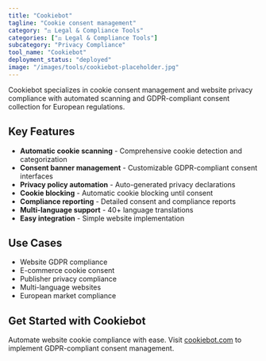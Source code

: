 ```yaml
---
title: "Cookiebot"
tagline: "Cookie consent management"
category: "⚖️ Legal & Compliance Tools"
categories: ["⚖️ Legal & Compliance Tools"]
subcategory: "Privacy Compliance"
tool_name: "Cookiebot"
deployment_status: "deployed"
image: "/images/tools/cookiebot-placeholder.jpg"
---
```

Cookiebot specializes in cookie consent management and website privacy compliance with automated scanning and GDPR-compliant consent collection for European regulations.

## Key Features

- **Automatic cookie scanning** - Comprehensive cookie detection and categorization
- **Consent banner management** - Customizable GDPR-compliant consent interfaces
- **Privacy policy automation** - Auto-generated privacy declarations
- **Cookie blocking** - Automatic cookie blocking until consent
- **Compliance reporting** - Detailed consent and compliance reports
- **Multi-language support** - 40+ language translations
- **Easy integration** - Simple website implementation

## Use Cases

- Website GDPR compliance
- E-commerce cookie consent
- Publisher privacy compliance
- Multi-language websites
- European market compliance

## Get Started with Cookiebot

Automate website cookie compliance with ease. Visit [cookiebot.com](https://www.cookiebot.com) to implement GDPR-compliant consent management.
